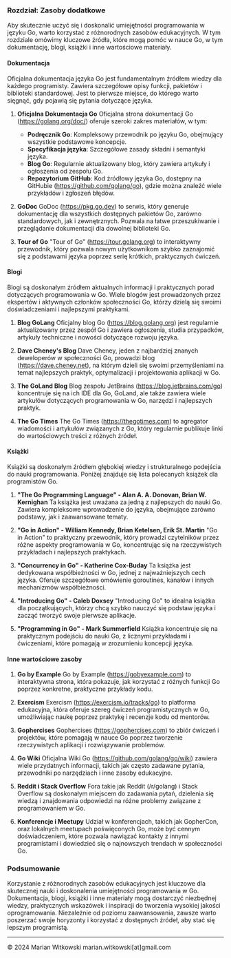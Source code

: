 ### Rozdział: Zasoby dodatkowe

Aby skutecznie uczyć się i doskonalić umiejętności programowania w języku Go, warto korzystać z różnorodnych zasobów edukacyjnych. W tym rozdziale omówimy kluczowe źródła, które mogą pomóc w nauce Go, w tym dokumentację, blogi, książki i inne wartościowe materiały.

#### Dokumentacja

Oficjalna dokumentacja języka Go jest fundamentalnym źródłem wiedzy dla każdego programisty. Zawiera szczegółowe opisy funkcji, pakietów i biblioteki standardowej. Jest to pierwsze miejsce, do którego warto sięgnąć, gdy pojawią się pytania dotyczące języka.

1. **Oficjalna Dokumentacja Go**
   Oficjalna strona dokumentacji Go (https://golang.org/doc/) oferuje szeroki zakres materiałów, w tym:
   - **Podręcznik Go**: Kompleksowy przewodnik po języku Go, obejmujący wszystkie podstawowe koncepcje.
   - **Specyfikacja języka**: Szczegółowe zasady składni i semantyki języka.
   - **Blog Go**: Regularnie aktualizowany blog, który zawiera artykuły i ogłoszenia od zespołu Go.
   - **Repozytorium GitHub**: Kod źródłowy języka Go, dostępny na GitHubie (https://github.com/golang/go), gdzie można znaleźć wiele przykładów i zgłoszeń błędów.

2. **GoDoc**
   GoDoc (https://pkg.go.dev) to serwis, który generuje dokumentację dla wszystkich dostępnych pakietów Go, zarówno standardowych, jak i zewnętrznych. Pozwala na łatwe przeszukiwanie i przeglądanie dokumentacji dla dowolnej biblioteki Go.

3. **Tour of Go**
   "Tour of Go" (https://tour.golang.org) to interaktywny przewodnik, który pozwala nowym użytkownikom szybko zaznajomić się z podstawami języka poprzez serię krótkich, praktycznych ćwiczeń.

#### Blogi

Blogi są doskonałym źródłem aktualnych informacji i praktycznych porad dotyczących programowania w Go. Wiele blogów jest prowadzonych przez ekspertów i aktywnych członków społeczności Go, którzy dzielą się swoimi doświadczeniami i najlepszymi praktykami.

1. **Blog GoLang**
   Oficjalny blog Go (https://blog.golang.org) jest regularnie aktualizowany przez zespół Go i zawiera ogłoszenia, studia przypadków, artykuły techniczne i nowości dotyczące rozwoju języka.

2. **Dave Cheney's Blog**
   Dave Cheney, jeden z najbardziej znanych deweloperów w społeczności Go, prowadzi blog (https://dave.cheney.net), na którym dzieli się swoimi przemyśleniami na temat najlepszych praktyk, optymalizacji i projektowania aplikacji w Go.

3. **The GoLand Blog**
   Blog zespołu JetBrains (https://blog.jetbrains.com/go) koncentruje się na ich IDE dla Go, GoLand, ale także zawiera wiele artykułów dotyczących programowania w Go, narzędzi i najlepszych praktyk.

4. **The Go Times**
   The Go Times (https://thegotimes.com) to agregator wiadomości i artykułów związanych z Go, który regularnie publikuje linki do wartościowych treści z różnych źródeł.

#### Książki

Książki są doskonałym źródłem głębokiej wiedzy i strukturalnego podejścia do nauki programowania. Poniżej znajduje się lista polecanych książek dla programistów Go.

1. **"The Go Programming Language" - Alan A. A. Donovan, Brian W. Kernighan**
   Ta książka jest uważana za jedną z najlepszych do nauki Go. Zawiera kompleksowe wprowadzenie do języka, obejmujące zarówno podstawy, jak i zaawansowane tematy.

2. **"Go in Action" - William Kennedy, Brian Ketelsen, Erik St. Martin**
   "Go in Action" to praktyczny przewodnik, który prowadzi czytelników przez różne aspekty programowania w Go, koncentrując się na rzeczywistych przykładach i najlepszych praktykach.

3. **"Concurrency in Go" - Katherine Cox-Buday**
   Ta książka jest dedykowana współbieżności w Go, jednej z najważniejszych cech języka. Oferuje szczegółowe omówienie goroutines, kanałów i innych mechanizmów współbieżności.

4. **"Introducing Go" - Caleb Doxsey**
   "Introducing Go" to idealna książka dla początkujących, którzy chcą szybko nauczyć się podstaw języka i zacząć tworzyć swoje pierwsze aplikacje.

5. **"Programming in Go" - Mark Summerfield**
   Książka koncentruje się na praktycznym podejściu do nauki Go, z licznymi przykładami i ćwiczeniami, które pomagają w zrozumieniu koncepcji języka.

#### Inne wartościowe zasoby

1. **Go by Example**
   Go by Example (https://gobyexample.com) to interaktywna strona, która pokazuje, jak korzystać z różnych funkcji Go poprzez konkretne, praktyczne przykłady kodu.

2. **Exercism**
   Exercism (https://exercism.io/tracks/go) to platforma edukacyjna, która oferuje szereg ćwiczeń programistycznych w Go, umożliwiając naukę poprzez praktykę i recenzje kodu od mentorów.

3. **Gophercises**
   Gophercises (https://gophercises.com) to zbiór ćwiczeń i projektów, które pomagają w nauce Go poprzez tworzenie rzeczywistych aplikacji i rozwiązywanie problemów.

4. **Go Wiki**
   Oficjalna Wiki Go (https://github.com/golang/go/wiki) zawiera wiele przydatnych informacji, takich jak często zadawane pytania, przewodniki po narzędziach i inne zasoby edukacyjne.

5. **Reddit i Stack Overflow**
   Fora takie jak Reddit (/r/golang) i Stack Overflow są doskonałym miejscem do zadawania pytań, dzielenia się wiedzą i znajdowania odpowiedzi na różne problemy związane z programowaniem w Go.

6. **Konferencje i Meetupy**
   Udział w konferencjach, takich jak GopherCon, oraz lokalnych meetupach poświęconych Go, może być cennym doświadczeniem, które pozwala nawiązać kontakty z innymi programistami i dowiedzieć się o najnowszych trendach w społeczności Go.

### Podsumowanie

Korzystanie z różnorodnych zasobów edukacyjnych jest kluczowe dla skutecznej nauki i doskonalenia umiejętności programowania w Go. Dokumentacja, blogi, książki i inne materiały mogą dostarczyć niezbędnej wiedzy, praktycznych wskazówek i inspiracji do tworzenia wysokiej jakości oprogramowania. Niezależnie od poziomu zaawansowania, zawsze warto poszerzać swoje horyzonty i korzystać z dostępnych źródeł, aby stać się lepszym programistą.

---
© 2024 Marian Witkowski marian.witkowski[at]gmail.com